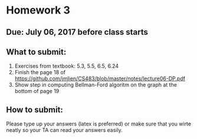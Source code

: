# Homework 3

## Due: July 06, 2017 before class starts

## What to submit:
1. Exercises from textbook: 5.3, 5.5, 6.5, 6.24
2. Finish the page 18 of https://github.com/jmlien/CS483/blob/master/notes/lecture06-DP.pdf
3. Show step in computing Bellman-Ford algoritm on the graph at the bottom of page 19

## How to submit:
Please type up your answers (latex is preferred) or make sure that you wirte neatly so your TA can read your answers easily.
